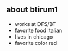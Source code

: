 ## about btirum1
- works at DFS/BT 
- favorite food Italian
- lives in chicago
- favorite color red
